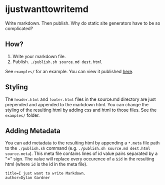# ijustwanttowritemd

Write markdown. Then publish. Why do static site generators have to be so complicated?

## How?

1. Write your markdown file.
2. Publish. `./publish.sh source.md dest.html`

See `examples/` for an example. You can view it published [here](https://dylngg.github.io/ijustwanttowritemd/examples/catipsum/).

## Styling

The `header.html` and `footer.html` files in the source.md directory are just prepended and appended to the markdown html. You can change the styling of the resulting html by adding css and html to those files. See the `examples/` folder.

## Adding Metadata

You can add metadata to the resulting html by appending a `*.meta` file path to the `./publish.sh` command (e.g. `./publish.sh source.md dest.html source.meta`). This meta file contains lines of id value pairs separated by a "=" sign. The value will replace every occurence of a `$id` in the resulting html (where `id` is the id in the meta file).

```
title=I just want to write Markdown.
author=Dylan Gardner
```

